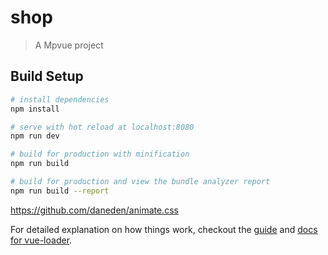 # shop

> A Mpvue project

## Build Setup

``` bash
# install dependencies
npm install

# serve with hot reload at localhost:8080
npm run dev

# build for production with minification
npm run build

# build for production and view the bundle analyzer report
npm run build --report
```

https://github.com/daneden/animate.css

For detailed explanation on how things work, checkout the [guide](http://vuejs-templates.github.io/webpack/) and [docs for vue-loader](http://vuejs.github.io/vue-loader).
